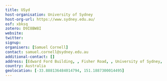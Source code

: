 ```yaml
---
title: USyd
host-organisation: University of Sydney
host-org-url: https://www.sydney.edu.au/
osf: xbksq
zotero: D9I8BW8I
website: 
twitter: 
signup: 
organisers: [Samuel Cornell]
contact: samuel.cornell@sydney.edu.au
additional-contact: []
address: [Edward Ford Building, , Fisher Road, , University of Sydney, , New South Wales, , 2006]
country: Australia
geolocation: [-33.888136484014794, 151.1887300014495]
---
```



